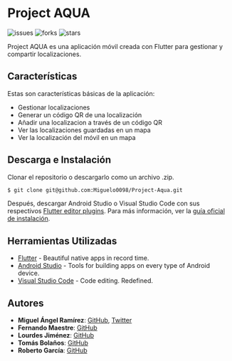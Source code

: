# Project AQUA

![issues](https://img.shields.io/github/issues/Miguelo0098/Project-Aqua) ![forks](https://img.shields.io/github/forks/Miguelo0098/Project-Aqua) ![stars](https://img.shields.io/github/stars/Miguelo0098/Project-Aqua)

Project AQUA es una aplicación móvil creada con Flutter para gestionar y compartir localizaciones.

## Características

Estas son características básicas de la aplicación:

- Gestionar localizaciones
- Generar un código QR de una localización
- Añadir una localizacion a través de un código QR
- Ver las localizaciones guardadas en un mapa
- Ver la localización del móvil en un mapa

## Descarga e Instalación

Clonar el repositorio o descargarlo como un archivo .zip.

```bash
$ git clone git@github.com:Miguelo0098/Project-Aqua.git
```

Después, descargar Android Studio o Visual Studio Code con sus respectivos [Flutter editor plugins](https://flutter.io/get-started/editor/). Para más información, ver la [guía oficial de instalación](https://flutter.io/get-started/install/).

## Herramientas Utilizadas

- [Flutter](https://flutter.dev/) - Beautiful native apps in record time.
- [Android Studio](https://developer.android.com/studio/index.html/) - Tools for building apps on every type of Android device.
- [Visual Studio Code](https://code.visualstudio.com/) - Code editing. Redefined.

## Autores

- **Miguel Ángel Ramírez**: [GitHub](https://github.com/Miguelo0098), [Twitter](https://twitter.com/miguelo0098)
- **Fernando Maestre**: [GitHub](https://github.com/Feru98)
- **Lourdes Jiménez**: [GitHub](https://github.com/lulujimm)
- **Tomás Bolaños**: [GitHub](https://github.com/TomasBolanos)
- **Roberto García**: [GitHub](https://github.com/i62gacar)
